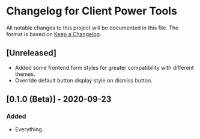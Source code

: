 # Changelog for Client Power Tools

All notable changes to this project will be documented in this file. The format
is based on [Keep a Changelog](https://keepachangelog.com).

## [Unreleased]
- Added some frontend form styles for greater compatibility with different themes.
- Override default button display style on dismiss button.


## [0.1.0 (Beta)] - 2020-09-23

### Added
- Everything.

